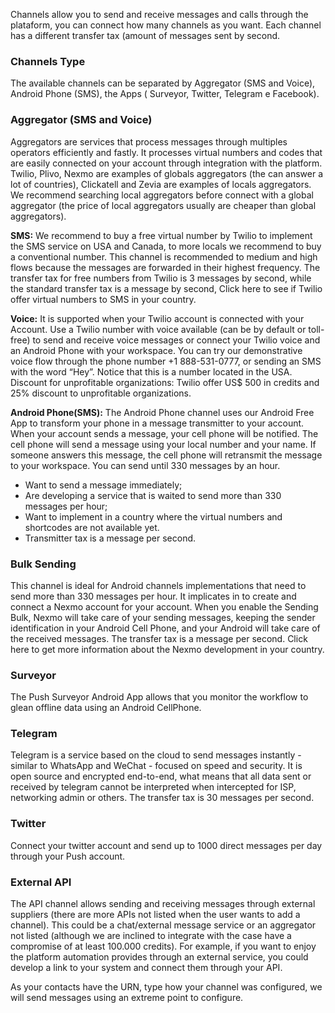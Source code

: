 <div class="align-justify">

Channels allow you to send and receive messages and calls through the plataform, you can connect how many channels as you want. Each channel has a different transfer tax (amount of messages sent by second.

### Channels Type

The available channels can be separated by Aggregator (SMS and Voice), Android Phone (SMS), the Apps ( Surveyor, Twitter, Telegram e Facebook).  

### Aggregator (SMS and Voice)

 Aggregators are services that process messages through multiples operators efficiently and fastly. It processes virtual numbers and codes that are easily connected on your account through integration with the platform. Twilio, Plivo, Nexmo are examples of globals aggregators (the can answer a lot of countries), Clickatell and Zevia are examples of locals aggregators. We recommend searching local aggregators before connect with a global aggregator (the price of local aggregators usually are cheaper than global aggregators).

**SMS:** We recommend to buy a free virtual number by Twilio to implement the SMS service on USA and Canada, to more locals we recommend to buy a conventional number. This channel is recommended to medium and high flows because the messages are forwarded in their highest frequency. The transfer tax for free numbers from Twilio is 3 messages by second, while the standard transfer tax is a message by second, Click here to see if Twilio offer virtual numbers to SMS in your country.

**Voice:** It is supported when your Twilio account is connected with your Account. Use a Twilio number with voice available (can be by default or toll-free) to send and receive voice messages or connect your Twilio voice and an Android Phone with your workspace.
You can try our demonstrative voice flow through the phone number +1 888-531-0777, or sending an SMS with the word “Hey”. Notice that this is a number located in the USA. 
Discount for unprofitable organizations: Twilio offer US$ 500 in credits and 25% discount to unprofitable organizations.

**Android Phone(SMS):** The Android Phone channel uses our Android Free App to transform your phone in a message transmitter to your account. When your account sends a message, your cell phone will be notified. The cell phone will send a message using your local number and your name. If someone answers this message, the cell phone will retransmit the message to your workspace. You can send until 330 messages by an hour.

- Want to send a message immediately;
- Are developing a service that is waited to send more than 330 messages per hour;
- Want to implement in a country where the virtual numbers and shortcodes are not available yet.
- Transmitter tax is a message per second.

### Bulk Sending

This channel is ideal for Android channels implementations that need to send more than 330 messages per hour. It implicates in to create and connect a Nexmo account for your account. When you enable the Sending Bulk, Nexmo will take care of your sending messages, keeping the sender identification in your Android Cell Phone, and your Android will take care of the received messages. The transfer tax is a message per second. Click here to get more information about the Nexmo development in your country.

### Surveyor

The Push Surveyor Android App allows that you monitor the workflow to glean offline data using an Android CellPhone.

### Telegram

Telegram is a service based on the cloud to send messages instantly - similar to WhatsApp and WeChat - focused on speed and security. It is open source and encrypted end-to-end, what means that all data sent or received by telegram cannot be interpreted when intercepted for ISP, networking admin or others. The transfer tax is 30 messages per second.

### Twitter

Connect your twitter account and send up to 1000 direct messages per day through your Push account.

### External API

The API channel allows sending and receiving messages through external suppliers (there are more APIs not listed when the user wants to add a channel). This could be a chat/external message service or an aggregator not listed (although we are inclined to integrate with the case have a compromise of at least 100.000 credits).
For example, if you want to enjoy the platform automation provides through an external service, you could develop a link to your system and connect them through your API.

As your contacts have the URN, type how your channel was configured, we will send messages using an extreme point to configure.

</div>